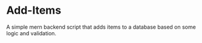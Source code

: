 # Add-Items
 A simple mern backend script that adds items to a database based on some logic and validation.
